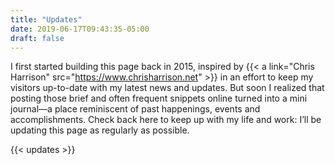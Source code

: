 ```yaml
---
title: "Updates"
date: 2019-06-17T09:43:35-05:00
draft: false
---
```

I first started building this page back in 2015, inspired by {{< a link="Chris Harrison" src="https://www.chrisharrison.net" >}} in an effort to keep my visitors up-to-date with my latest news and updates. But soon I realized that posting those brief and often frequent snippets online turned into a mini journal—a place reminiscent of past happenings, events and accomplishments. Check back here to keep up with my life and work: I’ll be updating this page as regularly as possible.

{{< updates >}}

